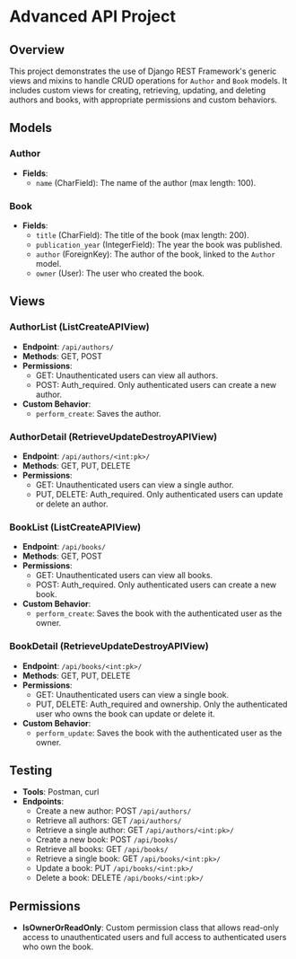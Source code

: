 # Advanced API Project

## Overview
This project demonstrates the use of Django REST Framework's generic views and mixins to handle CRUD operations for `Author` and `Book` models. It includes custom views for creating, retrieving, updating, and deleting authors and books, with appropriate permissions and custom behaviors.

## Models

### Author
- **Fields**:
  - `name` (CharField): The name of the author (max length: 100).

### Book
- **Fields**:
  - `title` (CharField): The title of the book (max length: 200).
  - `publication_year` (IntegerField): The year the book was published.
  - `author` (ForeignKey): The author of the book, linked to the `Author` model.
  - `owner` (User): The user who created the book.

## Views

### AuthorList (ListCreateAPIView)
- **Endpoint**: `/api/authors/`
- **Methods**: GET, POST
- **Permissions**: 
  - GET: Unauthenticated users can view all authors.
  - POST: Auth_required. Only authenticated users can create a new author.
- **Custom Behavior**: 
  - `perform_create`: Saves the author.

### AuthorDetail (RetrieveUpdateDestroyAPIView)
- **Endpoint**: `/api/authors/<int:pk>/`
- **Methods**: GET, PUT, DELETE
- **Permissions**: 
  - GET: Unauthenticated users can view a single author.
  - PUT, DELETE: Auth_required. Only authenticated users can update or delete an author.

### BookList (ListCreateAPIView)
- **Endpoint**: `/api/books/`
- **Methods**: GET, POST
- **Permissions**: 
  - GET: Unauthenticated users can view all books.
  - POST: Auth_required. Only authenticated users can create a new book.
- **Custom Behavior**: 
  - `perform_create`: Saves the book with the authenticated user as the owner.

### BookDetail (RetrieveUpdateDestroyAPIView)
- **Endpoint**: `/api/books/<int:pk>/`
- **Methods**: GET, PUT, DELETE
- **Permissions**: 
  - GET: Unauthenticated users can view a single book.
  - PUT, DELETE: Auth_required and ownership. Only the authenticated user who owns the book can update or delete it.
- **Custom Behavior**: 
  - `perform_update`: Saves the book with the authenticated user as the owner.

## Testing
- **Tools**: Postman, curl
- **Endpoints**:
  - Create a new author: POST `/api/authors/`
  - Retrieve all authors: GET `/api/authors/`
  - Retrieve a single author: GET `/api/authors/<int:pk>/`
  - Create a new book: POST `/api/books/`
  - Retrieve all books: GET `/api/books/`
  - Retrieve a single book: GET `/api/books/<int:pk>/`
  - Update a book: PUT `/api/books/<int:pk>/`
  - Delete a book: DELETE `/api/books/<int:pk>/`

## Permissions
- **IsOwnerOrReadOnly**: Custom permission class that allows read-only access to unauthenticated users and full access to authenticated users who own the book.